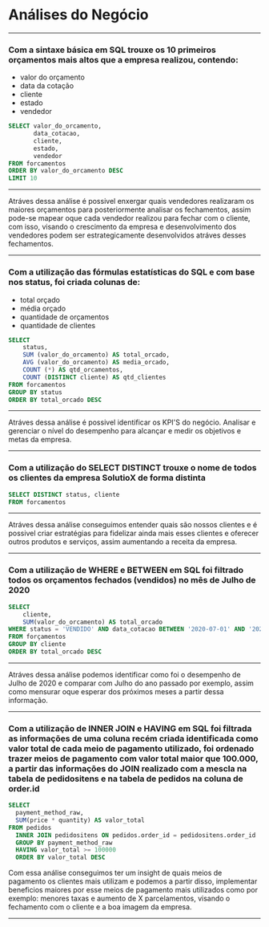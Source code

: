 # Análises do Negócio
***
### Com a sintaxe básica em SQL trouxe os 10 primeiros  orçamentos mais altos que a empresa realizou, contendo:
- valor do orçamento
- data da cotação
- cliente
- estado
- vendedor

```sql
SELECT valor_do_orcamento, 
       data_cotacao, 
       cliente, 
       estado,
       vendedor
FROM forcamentos
ORDER BY valor_do_orcamento DESC
LIMIT 10
```
***
Atráves dessa análise é possivel enxergar quais vendedores realizaram os maiores orçamentos para posteriormente analisar os fechamentos, assim pode-se mapear oque cada vendedor realizou para fechar com o cliente, com isso, visando o crescimento da empresa e desenvolvimento dos vendedores podem ser estrategicamente desenvolvidos atráves desses fechamentos.
***
### Com a utilização das fórmulas estatísticas do SQL e com base nos status, foi criada colunas de:
- total orçado
- média orçado
- quantidade de orçamentos
- quantidade de clientes

```SQL
SELECT 
    status,
    SUM (valor_do_orcamento) AS total_orcado,
    AVG (valor_do_orcamento) AS media_orcado,
    COUNT (*) AS qtd_orcamentos,
    COUNT (DISTINCT cliente) AS qtd_clientes
FROM forcamentos
GROUP BY status
ORDER BY total_orcado DESC
```
***
Atráves dessa análise é possivel identificar os KPI'S do negócio. Analisar e gerenciar o nível do desempenho para alcançar e medir os objetivos e metas da empresa.
***
### Com a utilização do SELECT DISTINCT trouxe o nome de todos os clientes da empresa SolutioX de forma distinta

```sql
SELECT DISTINCT status, cliente
FROM forcamentos
```
***
Atráves dessa análise conseguimos entender quais são nossos clientes e é possivel criar estratégias para fidelizar ainda mais esses clientes e oferecer outros produtos e serviços, assim aumentando a receita da empresa.
***
### Com a utilização de WHERE e BETWEEN em SQL foi filtrado todos os orçamentos fechados (vendidos) no mês de Julho de 2020

```sql
SELECT 
    cliente,
    SUM(valor_do_orcamento) AS total_orcado
WHERE status = 'VENDIDO' AND data_cotacao BETWEEN '2020-07-01' AND '2020-07-31'
FROM forçamentos
GROUP BY cliente
ORDER BY total_orcado DESC
```
***
Atráves dessa análise podemos identificar como foi o desempenho de Julho de 2020 e comparar com Julho do ano passado por exemplo, assim como mensurar oque esperar dos próximos meses a partir dessa informação.
***
### Com a utilização de INNER JOIN e HAVING em SQL foi filtrada as informações de uma coluna recém criada identificada como valor total de cada meio de pagamento utilizado, foi ordenado trazer meios de pagamento com valor total maior que 100.000, a partir das informações do JOIN realizado com a mescla na tabela de pedidositens e na tabela de pedidos na coluna de order.id

```sql
SELECT 
  payment_method_raw,
  SUM(price * quantity) AS valor_total
FROM pedidos
  INNER JOIN pedidositens ON pedidos.order_id = pedidositens.order_id
  GROUP BY payment_method_raw
  HAVING valor_total >= 100000
  ORDER BY valor_total DESC
```
Com essa análise conseguimos ter um insight de quais meios de pagamento os clientes mais utilizam e podemos a partir disso, implementar beneficios maiores por esse meios de pagamento mais utilizados como por exemplo: menores taxas e aumento de X parcelamentos, visando o fechamento com o cliente e a boa imagem da empresa.
***

###
